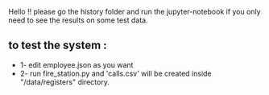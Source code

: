 Hello !!
please go the history folder and run the jupyter-notebook if you only need to see the results on some test data.

## to test the system :
- 1- edit employee.json as you want
- 2- run fire_station.py and 'calls.csv' will be created inside "/data/registers" directory.
